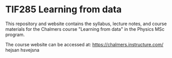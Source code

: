 # TIF285 Learning from data
This repository and website contains the syllabus, lecture notes, and course materials
for the Chalmers course "Learning from data" in the Physics MSc program.

The course website can be accessed at: https://chalmers.instructure.com/
hejsan hsvejsna 